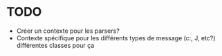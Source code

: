 # TODO

* Créer un contexte pour les parsers?
* Contexte spécifique pour les différents types de message (c:, J, etc?) différentes classes pour ça
